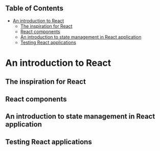 <!-- START doctoc generated TOC please keep comment here to allow auto update -->
<!-- DON'T EDIT THIS SECTION, INSTEAD RE-RUN doctoc TO UPDATE -->
## Table of Contents

- [An introduction to React](#an-introduction-to-react)
  - [The inspiration for React](#the-inspiration-for-react)
  - [React components](#react-components)
  - [An introduction to state management in React application](#an-introduction-to-state-management-in-react-application)
  - [Testing React applications](#testing-react-applications)

<!-- END doctoc generated TOC please keep comment here to allow auto update -->

# An introduction to React

## The inspiration for React

## React components

## An introduction to state management in React application

## Testing React applications
